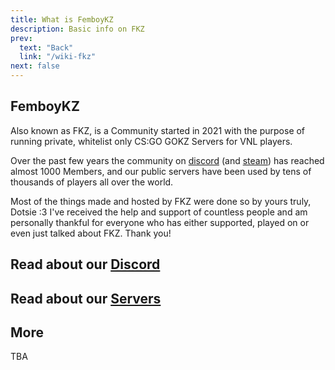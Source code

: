 ```yaml
---
title: What is FemboyKZ
description: Basic info on FKZ
prev:
  text: "Back"
  link: "/wiki-fkz"
next: false
---
```


## FemboyKZ

Also known as FKZ, is a Community started in 2021 with the purpose of running private, whitelist only CS:GO GOKZ Servers for VNL players.

Over the past few years the community on [discord](https://discord.gg/fkz) (and [steam](https://steamcommunity.com/groups/femboykz)) has reached almost 1000 Members, and our public servers have been used by tens of thousands of players all over the world.

Most of the things made and hosted by FKZ were done so by yours truly, Dotsie :3 I've received the help and support of countless people and am personally thankful for everyone who has either supported, played on or even just talked about FKZ. Thank you!

## Read about our [Discord](/wiki-fkz/discord)

## Read about our [Servers](/wiki-fkz/servers)

## More

TBA
